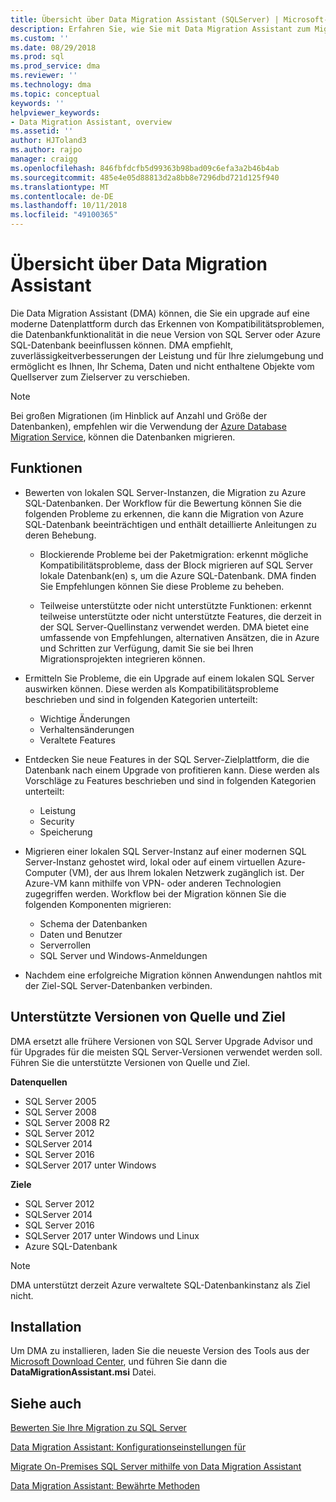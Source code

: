 ```yaml
---
title: Übersicht über Data Migration Assistant (SQLServer) | Microsoft-Dokumentation
description: Erfahren Sie, wie Sie mit Data Migration Assistant zum Migrieren von SQL Server-Datenbanken zu anderen SQL Server oder Azure-Datenbanken
ms.custom: ''
ms.date: 08/29/2018
ms.prod: sql
ms.prod_service: dma
ms.reviewer: ''
ms.technology: dma
ms.topic: conceptual
keywords: ''
helpviewer_keywords:
- Data Migration Assistant, overview
ms.assetid: ''
author: HJToland3
ms.author: rajpo
manager: craigg
ms.openlocfilehash: 846fbfdcfb5d99363b98bad09c6efa3a2b46b4ab
ms.sourcegitcommit: 485e4e05d88813d2a8bb8e7296dbd721d125f940
ms.translationtype: MT
ms.contentlocale: de-DE
ms.lasthandoff: 10/11/2018
ms.locfileid: "49100365"
---
```

# <a name="overview-of-data-migration-assistant"></a>Übersicht über Data Migration Assistant

Die Data Migration Assistant (DMA) können, die Sie ein upgrade auf eine moderne Datenplattform durch das Erkennen von Kompatibilitätsproblemen, die Datenbankfunktionalität in die neue Version von SQL Server oder Azure SQL-Datenbank beeinflussen können. DMA empfiehlt, zuverlässigkeitverbesserungen der Leistung und für Ihre zielumgebung und ermöglicht es Ihnen, Ihr Schema, Daten und nicht enthaltene Objekte vom Quellserver zum Zielserver zu verschieben.

> [!NOTE] 
> Bei großen Migrationen (im Hinblick auf Anzahl und Größe der Datenbanken), empfehlen wir die Verwendung der [Azure Database Migration Service](https://docs.microsoft.com/azure/dms/dms-overview), können die Datenbanken migrieren.
  
## <a name="capabilities"></a>Funktionen

- Bewerten von lokalen SQL Server-Instanzen, die Migration zu Azure SQL-Datenbanken. Der Workflow für die Bewertung können Sie die folgenden Probleme zu erkennen, die kann die Migration von Azure SQL-Datenbank beeinträchtigen und enthält detaillierte Anleitungen zu deren Behebung.

  - Blockierende Probleme bei der Paketmigration: erkennt mögliche Kompatibilitätsprobleme, dass der Block migrieren auf SQL Server lokale Datenbank(en) s, um die Azure SQL-Datenbank. DMA finden Sie Empfehlungen können Sie diese Probleme zu beheben.

  - Teilweise unterstützte oder nicht unterstützte Funktionen: erkennt teilweise unterstützte oder nicht unterstützte Features, die derzeit in der SQL Server-Quellinstanz verwendet werden. DMA bietet eine umfassende von Empfehlungen, alternativen Ansätzen, die in Azure und Schritten zur Verfügung, damit Sie sie bei Ihren Migrationsprojekten integrieren können.

- Ermitteln Sie Probleme, die ein Upgrade auf einem lokalen SQL Server auswirken können. Diese werden als Kompatibilitätsprobleme beschrieben und sind in folgenden Kategorien unterteilt:

  - Wichtige Änderungen
  - Verhaltensänderungen
  - Veraltete Features

- Entdecken Sie neue Features in der SQL Server-Zielplattform, die die Datenbank nach einem Upgrade von profitieren kann. Diese werden als Vorschläge zu Features beschrieben und sind in folgenden Kategorien unterteilt:

  - Leistung
  - Security
  - Speicherung

- Migrieren einer lokalen SQL Server-Instanz auf einer modernen SQL Server-Instanz gehostet wird, lokal oder auf einem virtuellen Azure-Computer (VM), der aus Ihrem lokalen Netzwerk zugänglich ist. Der Azure-VM kann mithilfe von VPN- oder anderen Technologien zugegriffen werden. Workflow bei der Migration können Sie die folgenden Komponenten migrieren:

  - Schema der Datenbanken
  - Daten und Benutzer
  - Serverrollen
  - SQL Server und Windows-Anmeldungen

- Nachdem eine erfolgreiche Migration können Anwendungen nahtlos mit der Ziel-SQL Server-Datenbanken verbinden.

## <a name="supported-source-and-target-versions"></a>Unterstützte Versionen von Quelle und Ziel

DMA ersetzt alle frühere Versionen von SQL Server Upgrade Advisor und für Upgrades für die meisten SQL Server-Versionen verwendet werden soll. Führen Sie die unterstützte Versionen von Quelle und Ziel.

**Datenquellen**
- SQL Server 2005
- SQL Server 2008
- SQL Server 2008 R2
- SQL Server 2012 
- SQLServer 2014
- SQL Server 2016
- SQLServer 2017 unter Windows

**Ziele**
- SQL Server 2012
- SQLServer 2014
- SQL Server 2016
- SQLServer 2017 unter Windows und Linux
- Azure SQL-Datenbank

> [!NOTE] 
> DMA unterstützt derzeit Azure verwaltete SQL-Datenbankinstanz als Ziel nicht.

## <a name="installation"></a>Installation

Um DMA zu installieren, laden Sie die neueste Version des Tools aus der [Microsoft Download Center](https://www.microsoft.com/download/details.aspx?id=53595), und führen Sie dann die **DataMigrationAssistant.msi** Datei.

## <a name="see-also"></a>Siehe auch

[Bewerten Sie Ihre Migration zu SQL Server](../dma/dma-assesssqlonprem.md)

[Data Migration Assistant: Konfigurationseinstellungen für](../dma/dma-configurationsettings.md)

[Migrate On-Premises SQL Server mithilfe von Data Migration Assistant](../dma/dma-migrateonpremsql.md)

[Data Migration Assistant: Bewährte Methoden](../dma/dma-bestpractices.md)



